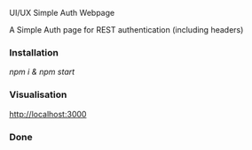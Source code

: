 
UI/UX Simple Auth Webpage

A Simple Auth page for REST authentication (including headers)

### Installation

 *npm i & npm start*

### Visualisation

<a href="http://localhost:3000" target="_blank">http://localhost:3000</a>

### Done
